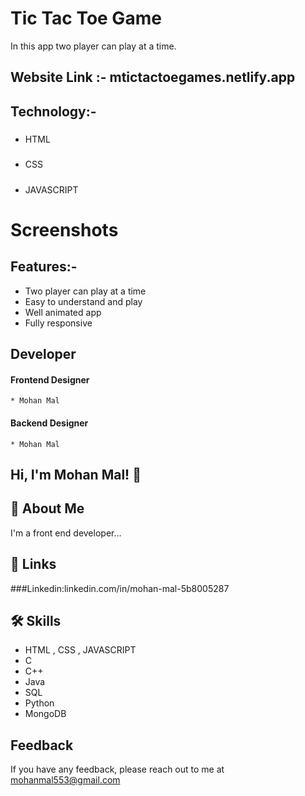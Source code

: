# Tic Tac Toe Game

In this app two player can play at a time.
 
## Website Link :- mtictactoegames.netlify.app

## Technology:-

##### 
 * HTML
##### 
* CSS
  ##### 
 * JAVASCRIPT

# Screenshots



## Features:-
 * Two player can play at a time
 * Easy to understand and play
 * Well animated app
 * Fully responsive




## Developer
 #### Frontend Designer
    * Mohan Mal
 #### Backend Designer
    * Mohan Mal


## Hi, I'm Mohan Mal! 👋


## 🚀 About Me
I'm a front end developer...


## 🔗 Links

###Linkedin:linkedin.com/in/mohan-mal-5b8005287


## 🛠 Skills
* HTML , CSS , JAVASCRIPT
* C
* C++
* Java
* SQL
* Python
* MongoDB

## Feedback

If you have any feedback, please reach out to me at mohanmal553@gmail.com 
